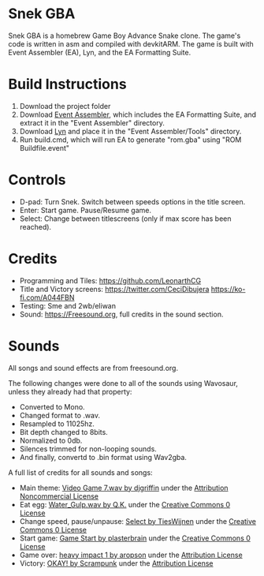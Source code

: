 # Snek GBA

Snek GBA is a homebrew Game Boy Advance Snake clone.
The game's code is written in asm and compiled with devkitARM.
The game is built with Event Assembler (EA), Lyn, and the EA Formatting Suite.

# Build Instructions

1) Download the project folder
2) Download [Event Assembler](http://feuniverse.us/t/event-assembler/1749), which includes the EA Formatting Suite, and extract it in the "Event Assembler" directory.
3) Download [Lyn](http://feuniverse.us/t/ea-asm-tool-lyn-elf2ea-if-you-will/2986) and place it in the "Event Assembler/Tools" directory.
4) Run build.cmd, which will run EA to generate "rom.gba" using "ROM Buildfile.event"

# Controls

* D-pad: Turn Snek. Switch between speeds options in the title screen.
* Enter: Start game. Pause/Resume game.
* Select: Change between titlescreens (only if max score has been reached).

# Credits

* Programming and Tiles: https://github.com/LeonarthCG
* Title and Victory screens: https://twitter.com/CeciDibujera https://ko-fi.com/A044FBN
* Testing: Sme and 2wb/eliwan
* Sound: https://Freesound.org, full credits in the sound section.

# Sounds

All songs and sound effects are from freesound.org.

The following changes were done to all of the sounds using Wavosaur, unless they already had that property:
* Converted to Mono.
* Changed format to .wav.
* Resampled to 11025hz.
* Bit depth changed to 8bits.
* Normalized to 0db.
* Silences trimmed for non-looping sounds.
* And finally, convertd to .bin format using Wav2gba.

A full list of credits for all sounds and songs:
* Main theme: [Video Game 7.wav by djgriffin](https://freesound.org/people/djgriffin/sounds/172561/) under the [Attribution Noncommercial License](https://creativecommons.org/licenses/by-nc/3.0/)
* Eat egg: [Water_Gulp.wav by Q.K.](https://freesound.org/people/Q.K./sounds/56271/) under the [Creative Commons 0 License](https://creativecommons.org/publicdomain/zero/1.0/)
* Change speed, pause/unpause: [Select by TiesWijnen](https://freesound.org/people/TiesWijnen/sounds/413310/) under the [Creative Commons 0 License](https://creativecommons.org/publicdomain/zero/1.0/)
* Start game: [Game Start by plasterbrain](https://freesound.org/people/plasterbrain/sounds/243020/) under the [Creative Commons 0 License](https://creativecommons.org/publicdomain/zero/1.0/)
* Game over: [heavy impact 1 by aropson](https://freesound.org/people/aropson/sounds/429169/) under the [Attribution License](https://creativecommons.org/licenses/by/3.0/)
* Victory: [OKAY! by Scrampunk](https://freesound.org/people/Scrampunk/sounds/345299/) under the [Attribution License](https://creativecommons.org/licenses/by/3.0/)
